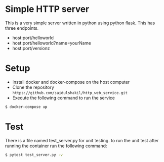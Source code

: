 # Simple HTTP server

This is a very simple server written in python using python flask. This has three endpoints. 

  - host:port/helloworld
  - host:port/helloworld?name=yourName
  - host:port/versionz

# Setup
  - Install docker and docker-compose on the host computer
  - Clone the repository `https://github.com/saidulshakil/http_web_service.git`
  - Execute the following command to run the service
```sh
$ docker-compose up 
```
# Test
There is a file named test_server.py for unit testing. to run the unit test after running the container run the following command:
```sh
$ pytest test_server.py -v 
```

